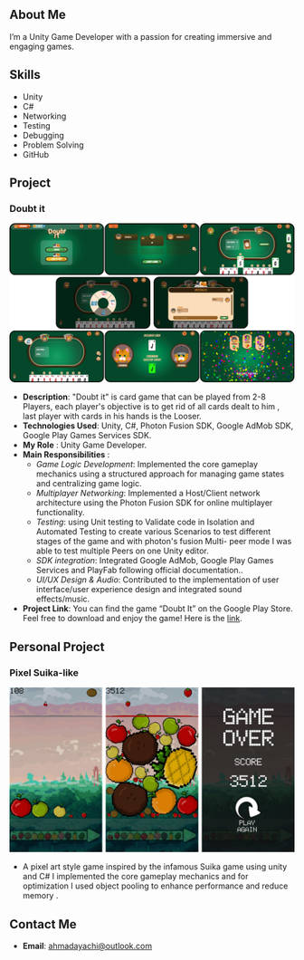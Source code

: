 ## About Me
I’m a Unity Game Developer with a passion for creating immersive and engaging games.
## Skills
- Unity 
- C#
- Networking
- Testing
- Debugging
- Problem Solving
- GitHub

##  Project
### Doubt it 
![in_game_screen_shot](/assets/ingame_screen_shots.png)
- **Description**: "Doubt it" is  card game that can be played from 2-8 Players, each player's objective is to get rid of all cards dealt to him , last player with cards in his hands is the Looser.
- **Technologies Used**: Unity, C#, Photon Fusion SDK, Google AdMob SDK, Google Play Games Services SDK.
- **My Role** : Unity Game Developer. 
- **Main Responsibilities** : 
	- *Game Logic Development*: Implemented the core gameplay mechanics using a structured approach for managing game states and centralizing game logic.
	- *Multiplayer Networking*: Implemented a Host/Client network architecture using the Photon Fusion SDK for online multiplayer functionality.  
	- *Testing*: using Unit testing to Validate code in Isolation and Automated Testing to create various Scenarios to test different stages of the game and with photon's fusion Multi- peer mode I was able to test multiple Peers on one Unity editor.
	- *SDK integration*: Integrated Google AdMob, Google Play Games Services and PlayFab following official documentation.. 
	- *UI/UX Design & Audio*: Contributed to the implementation of user interface/user experience design and integrated sound effects/music.
 - **Project Link**: You can find the game “Doubt It” on the Google Play Store. Feel free to download and enjoy the game! Here is the [link](https://play.google.com/store/apps/details?id=com.SpicyHarissa.Doubt_It).

## Personal Project
### Pixel Suika-like
![in_game_screen_shot](/assets/Pixel_Suika_Shots.png)
- A pixel art style game inspired by the infamous Suika game using unity and C# I implemented the core gameplay mechanics and for optimization I used object pooling to enhance performance and reduce memory .

## Contact Me
- **Email**: ahmadayachi@outlook.com
